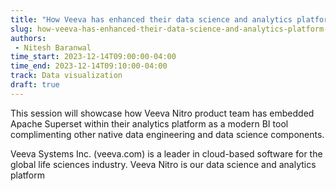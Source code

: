 ```yaml
---
title: "How Veeva has enhanced their data science and analytics platform (Nitro) using Apache Superset"
slug: how-veeva-has-enhanced-their-data-science-and-analytics-platform-nitro-using-apache-superset
authors:
 - Nitesh Baranwal
time_start: 2023-12-14T09:00:00-04:00
time_end: 2023-12-14T09:10:00-04:00
track: Data visualization
draft: true
---
```


This session will showcase how Veeva Nitro product team has embedded Apache Superset within their analytics platform as a modern BI tool complimenting other native data engineering and data science components. 
 
Veeva Systems Inc. (veeva.com) is a leader in cloud-based software for the global life sciences industry. Veeva Nitro is our data science and analytics platform